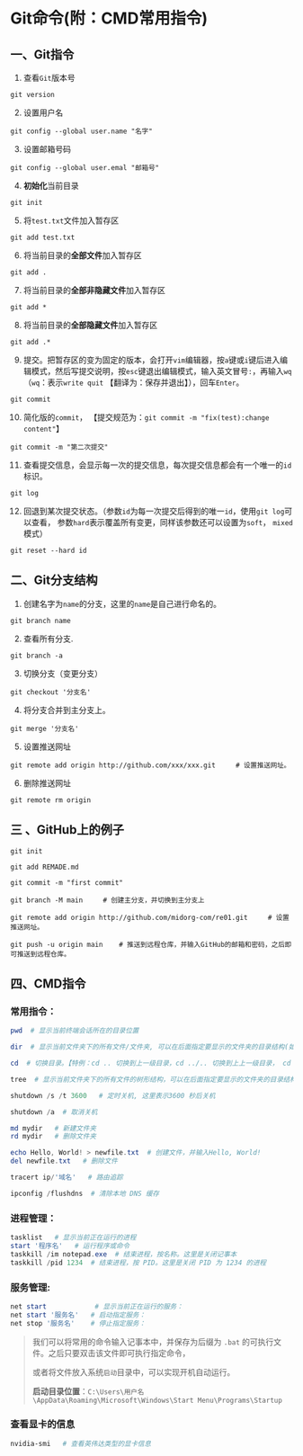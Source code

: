 #  **Git命令(附：CMD常用指令)**

## 一、Git指令

 1. 查看`Git`版本号

 ```git
 git version
 ```

 2. 设置用户名

 ```git
 git config --global user.name "名字" 
 ```

 3. 设置邮箱号码

 ```git
 git config --global user.emal "邮箱号"
 ```

 4. **初始化**当前目录

 ```git
 git init
 ```

5.  将`test.txt`文件加入暂存区

```git
git add test.txt
```

6. 将当前目录的**全部文件**加入暂存区

```git
git add .
```

7. 将当前目录的**全部非隐藏文件**加入暂存区

```git
git add *
```

8. 将当前目录的**全部隐藏文件**加入暂存区

```git
git add .*
```

9. 提交。把暂存区的变为固定的版本，会打开`vim`编辑器，按`a`键或`i`键后进入编辑模式，然后写提交说明，按`esc`键退出编辑模式，输入英文冒号`:`，再输入`wq` （`wq`：表示`write quit`  【翻译为：保存并退出】），回车`Enter`。

```git
git commit
```

10. 简化版的`commit`， 【提交规范为：`git commit -m "fix(test):change content"`】

```git
git commit -m "第二次提交"
```

11. 查看提交信息，会显示每一次的提交信息，每次提交信息都会有一个唯一的`id`标识。

```git
git log 
```

12. 回退到某次提交状态。（参数`id`为每一次提交后得到的唯一`id`，使用`git log`可以查看， 参数`hard`表示覆盖所有变更，同样该参数还可以设置为`soft`， `mixed`模式）

```git
git reset --hard id 
```

## 二、Git分支结构

1. 创建名字为`name`的分支，这里的`name`是自己进行命名的。

```git
git branch name
```

2. 查看所有分支.

```git
git branch -a 
```

3. 切换分支（变更分支）

```git
git checkout '分支名'
```

4. 将分支合并到主分支上。

```git
git merge '分支名'
```

5. 设置推送网址

```git
git remote add origin http://github.com/xxx/xxx.git     # 设置推送网址。
```

6. 删除推送网址

```git
git remote rm origin
```

## 三 、GitHub上的例子

```git
git init

git add REMADE.md

git commit -m "first commit"

git branch -M main     # 创建主分支，并切换到主分支上

git remote add origin http://github.com/midorg-com/re01.git     # 设置推送网址。

git push -u origin main    # 推送到远程仓库，并输入GitHub的邮箱和密码，之后即可推送到远程仓库。
```

## 四、CMD指令

### 常用指令：

 ```powershell
pwd  # 显示当前终端会话所在的目录位置
 ```

 ```powershell
dir  # 显示当前文件夹下的所有文件/文件夹, 可以在后面指定要显示的文件夹的目录结构(如：dir mydir)
 ```

 ```powershell
cd  # 切换目录。【特例：cd .. 切换到上一级目录，cd ../.. 切换到上上一级目录， cd D:  切换到D盘根目录】
 ```

 ```powershell
tree  # 显示当前文件夹下的所有文件的树形结构，可以在后面指定要显示的文件夹的目录结构(如：tree mydir)
 ```

```powershell
shutdown /s /t 3600   # 定时关机, 这里表示3600 秒后关机
```

```powershell
shutdown /a  # 取消关机
```

```powershell
md mydir   # 新建文件夹
rd mydir   # 删除文件夹

echo Hello, World! > newfile.txt  # 创建文件，并输入Hello, World!
del newfile.txt   # 删除文件
```

```powershell
tracert ip/'域名'   # 路由追踪
```

```powershell
ipconfig /flushdns  # 清除本地 DNS 缓存
```

### 进程管理：

```powershell
tasklist   # 显示当前正在运行的进程
start '程序名'   # 运行程序或命令
taskkill /im notepad.exe  # 结束进程，按名称。这里是关闭记事本
taskkill /pid 1234  # 结束进程，按 PID。这里是关闭 PID 为 1234 的进程
```

### 服务管理:

```powershell
net start   		 # 显示当前正在运行的服务：
net start '服务名'   # 启动指定服务：
net stop '服务名'    # 停止指定服务：
```

> 我们可以将常用的命令输入记事本中，并保存为后缀为 `.bat` 的可执行文件。之后只要双击该文件即可执行指定命令，
>
> 或者将文件放入系统`启动`目录中，可以实现开机自动运行。
>
> **启动目录位置**：`C:\Users\用户名\AppData\Roaming\Microsoft\Windows\Start Menu\Programs\Startup`

### 查看显卡的信息

```powershell
nvidia-smi   # 查看英伟达类型的显卡信息
```

